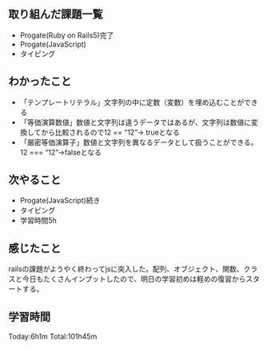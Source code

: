 ## 取り組んだ課題一覧
 - Progate(Ruby on Rails5)完了
 - Progate(JavaScript)
 - タイピング
## わかったこと
 - 「テンプレートリテラル」文字列の中に定数（変数）を埋め込むことができる
 - 「等価演算数値」数値と文字列は違うデータではあるが、文字列は数値に変換してから比較されるので12 == “12”→ trueとなる
 - 「厳密等価演算子」数値と文字列を異なるデータとして扱うことができる。12 === “12”→falseとなる
## 次やること
 - Progate(JavaScript)続き
 - タイピング
 - 学習時間5h
## 感じたこと
 railsの課題がようやく終わってjsに突入した。配列、オブジェクト、関数、クラスと今日もたくさんインプットしたので、明日の学習初めは軽めの復習からスタートする。
## 学習時間
Today:6h1m  Total:101h45m